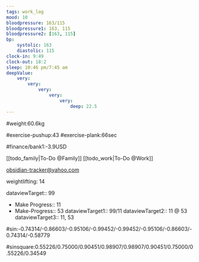 ```yaml
---
tags: work_log
mood: 10
bloodpressure: 163/115
bloodpressure1: 163, 115
bloodpressure2: [163, 115]
bp:
    systolic: 163
    diastolic: 115
clock-in: 9:49
clock-out: 18:2
sleep: 10:46 pm/7:45 am
deepValue: 
    very: 
        very: 
            very: 
                very: 
                    very: 
                        deep: 22.5
---
```


#weight:60.6kg

#exercise-pushup:43
#exercise-plank:66sec





#finance/bank1:-3.9USD

[[todo_family|To-Do @Family]]
[[todo_work|To-Do @Work]]

obsidian-tracker@yahoo.com

weightlifting: 14

dataviewTarget:: 99
- Make Progress:: 11
- Make-Progress:: 53
dataviewTarget1:: 99/11
dataviewTarget2:: 11 @ 53
dataviewTarget3:: 11, 53

#sin:-0.74314/-0.86603/-0.95106/-0.99452/-0.99452/-0.95106/-0.86603/-0.74314/-0.58779

#sinsquare:0.55226/0.75000/0.90451/0.98907/0.98907/0.90451/0.75000/0.55226/0.34549

